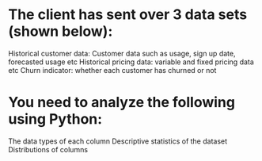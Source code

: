 # The client has sent over 3 data sets (shown below):

Historical customer data: Customer data such as usage, sign up date, forecasted usage etc
Historical pricing data: variable and fixed pricing data etc
Churn indicator: whether each customer has churned or not

# You need to analyze the following using Python:

The data types of each column
Descriptive statistics of the dataset
Distributions of columns
